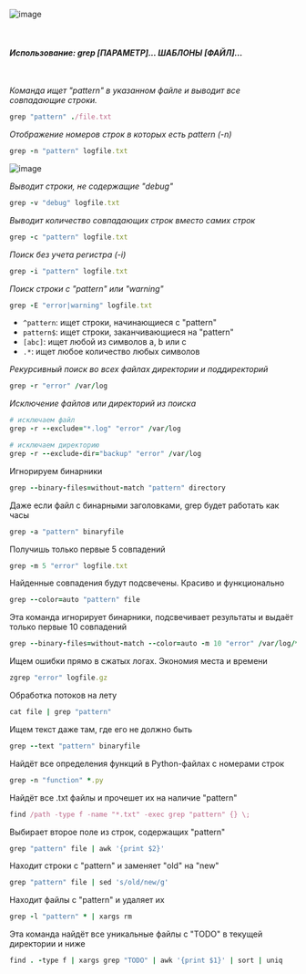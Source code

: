 ![image](https://github.com/user-attachments/assets/0d49e8a9-9b61-44cb-92ba-489b2c2807d6)

<br/>
 
#### _Использование: grep [ПАРАМЕТР]… ШАБЛОНЫ [ФАЙЛ]…_

<br/>

_Команда ищет "pattern" в указанном файле и выводит все совпадающие строки._

```ruby
grep "pattern" ./file.txt
```

_Отображение номеров строк в которых есть pattern (-n)_

```ruby
grep -n "pattern" logfile.txt
```
![image](https://github.com/user-attachments/assets/aa1ec7c9-ec0a-492f-8c04-9649e1caddf3)

_Выводит строки, не содержащие "debug"_

```ruby
grep -v "debug" logfile.txt
```

_Выводит количество совпадающих строк вместо самих строк_

```ruby
grep -c "pattern" logfile.txt
```

_Поиск без учета регистра (-i)_

```ruby
grep -i "pattern" logfile.txt
```

_Поиск строки с "pattern" или "warning"_

```ruby
grep -E "error|warning" logfile.txt
```

- `^pattern`: ищет строки, начинающиеся с "pattern"
- `pattern$`: ищет строки, заканчивающиеся на "pattern"
- `[abc]`: ищет любой из символов a, b или c
- `.*`: ищет любое количество любых символов

_Рекурсивный поиск во всех файлах директории и поддиректорий_

```ruby
grep -r "error" /var/log
```

_Исключение файлов или директорий из поиска_

```ruby
# исключаем файл
grep -r --exclude="*.log" "error" /var/log

# исключаем директорию
grep -r --exclude-dir="backup" "error" /var/log
```

Игнорируем бинарники

```ruby
grep --binary-files=without-match "pattern" directory
```

Даже если файл с бинарными заголовками, grep будет работать как часы

```ruby
grep -a "pattern" binaryfile
```

Получишь только первые 5 совпадений

```ruby
grep -m 5 "error" logfile.txt
```

Найденные совпадения будут подсвечены. Красиво и функционально

```ruby
grep --color=auto "pattern" file
```

Эта команда игнорирует бинарники, подсвечивает результаты и выдаёт только первые 10 совпадений

```ruby
grep --binary-files=without-match --color=auto -m 10 "error" /var/log/*
```

Ищем ошибки прямо в сжатых логах. Экономия места и времени

```ruby
zgrep "error" logfile.gz
```

Обработка потоков на лету

```ruby
cat file | grep "pattern"
```

Ищем текст даже там, где его не должно быть

```ruby
grep --text "pattern" binaryfile
```

Найдёт все определения функций в Python-файлах с номерами строк

```ruby
grep -n "function" *.py
```

Найдёт все .txt файлы и прочешет их на наличие "pattern"

```ruby
find /path -type f -name "*.txt" -exec grep "pattern" {} \;
```

Выбирает второе поле из строк, содержащих "pattern"

```ruby
grep "pattern" file | awk '{print $2}'
```

Находит строки с "pattern" и заменяет "old" на "new"

```ruby
grep "pattern" file | sed 's/old/new/g'
```

Находит файлы с "pattern" и удаляет их

```ruby
grep -l "pattern" * | xargs rm
```

Эта команда найдёт все уникальные файлы с "TODO" в текущей директории и ниже

```ruby
find . -type f | xargs grep "TODO" | awk '{print $1}' | sort | uniq


